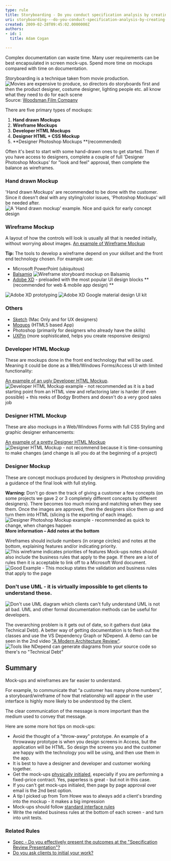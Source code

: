 ```yaml
---
type: rule
title: Storyboarding - Do you conduct specification analysis by creating mock-ups?
uri: storyboarding---do-you-conduct-specification-analysis-by-creating-mock-ups
created: 2009-02-28T09:45:02.0000000Z
authors:
- id: 1
  title: Adam Cogan

---
```


Complex documentation can waste time. Many user requirements can be best encapsulated in screen mock-ups. Spend more time on mockups compared with time on documentation.

 
Storyboarding is a technique taken from movie production.
 ![ Movies are expensive to produce, so directors do storyboards first and then the product designer, costume designer, lighting people etc. all know what they need to do for each scene](movie-storyboard.jpg) 
Source: [Woodsman Film Company](http://www.thewoodsmanfilm.com/importance-storyboarding-filmmaking/)

There are five primary types of mockups:

1. **Hand drawn Mockups**
2. **Wireframe Mockups**
3. **Developer HTML Mockups**
4. **Designer HTML + CSS Mockup**
5. **Designer Photoshop Mockups **(recommended)


Often it's best to start with some hand-drawn ones to get started. Then if you have access to designers, complete a couple of full 'Designer Photoshop Mockups' for "look and feel" approval, then complete the balance as wireframes.

### Hand drawn Mockup

'Hand drawn Mockups' are recommended to be done with the customer. Since it doesn't deal with any styling/color issues, 'Photoshop Mockups' will be needed after.
 ![ A 'Hand drawn mockup' example. Nice and quick for early concept design](Hand-Drawn-Mockup.jpg) 

### Wireframe Mockup


A layout of how the controls will look is usually all that is needed initially, without worrying about images. [An example of Wireframe Mockup](http://www.ssw.com.au/projects/ml_elaw/scenarios/index.html)

**Tip:** The tools to develop a wireframe depend on your skillset and the front end technology chosen. For example use:

- Microsoft PowerPoint (ubiquitous)
- [Balsamiq](http://www.balsamiq.com/) ![ Wireframe storyboard mockup on Balsamiq](c24602_WireframeMockup.jpg) 
- [Adobe XD](http://www.adobe.com/au/products/experience-design.html) - preloaded with the most popular UI design blocks **(recommended for web & mobile app design) **

 ![ Adobe XD prototyping](AdobeXD.jpg) 
 ![ Adobe XD Google material design UI kit](AdobeXDMaterialDesign.png) 
### Others 


- [Sketch](https://www.sketchapp.com/) (Mac Only and for UX designers)
- [Moqups](https://moqups.com/) (HTML5 based App)
- Photoshop (primarily for designers who already have the skills)
- [UXPin](http://uxpin.com/) (more sophisticated, helps you create responsive designs)


### Developer HTML Mockup

These are mockups done in the front end technology that will be used. Meaning it could be done as a Web/Windows Forms/Access UI with limited functionality:

[An example of an ugly Developer HTML Mockup](http://www.ssw.com.au/Projects/AC_Metalcorp/Default.aspx).
 ![ Developer HTML Mockup example - not recommended as it is a bad starting point from an HTML view and refactoring later is harder (if even possible) + this reeks of Bodgy Brothers and doesn't do a very good sales job](1d9b4a_DeveloperHTMLMockup.jpg) 
### Designer HTML Mockup

These are also mockups in a Web/Windows Forms with full CSS Styling and graphic designer enhancements:

[An example of a pretty Designer HTML Mockup](http://www.ssw.com.au/projects/ml_elaw/html/clientpage.html)
 ![ Designer HTML Mockup - not recommend because it is time-consuming to make changes (and change is all you do at the beginning of a project)](11fe40_HTMLMockup.jpg) 
### Designer Mockup

These are concept mockups produced by designers in Photoshop providing a guidance of the final look with full styling.

**Warning:** Don't go down the track of giving a customer a few concepts (on some projects we gave 2 or 3 completely different concepts by different designers). There becomes too much mixing and matching when they see them. Once the images are approved, then the designers slice them up and turn them into HTML (slicing is the exporting of each image).
 ![ Designer Photoshop Mockup example - recommended as quick to change, when changes happen ](1d6c03_PSMockup.jpg) 
**More information – Add notes at the bottom**

Wireframes should include numbers (in orange circles) and notes at the bottom, explaining features and/or indicating priority.
 ![ This wireframe indicates priorities of features ](wireframe-with-notes.jpg) 
Mock-ups notes should also include the business rules that apply to the page. If there are a lot of rules then it is acceptable to link off to a Microsoft Word document.
 ![ Good Example - This mockup states the validation and business rules that apply to the page ](88215b_Mockup_1.jpg) 
### Don't use UML - it is virtually impossible to get clients to understand these.
 ![ Don't use UML diagram which clients can't fully understand](Bad-UML.jpg) 
UML is not all bad. UML and other formal documentation methods can be useful for developers.

The overarching problem is it gets out of date, so it gathers dust (aka Technical Debt).
A better way of getting documentation is to flesh out the classes and use the VS Dependency Graph or NDepend.
A demo can be seen in the 2nd video ["A Modern Architecture Review"](http://channel9.msdn.com/Events/TechEd/Australia/2012?sort=sequential&direction=desc&term=&s=adam%2Bcogan).
 ![ Tools like NDepend can generate diagrams from your source code so there's no "Technical Debt" ](23f19c_ndepend.png) 
## Summary

Mock-ups and wireframes are far easier to understand.

For example, to communicate that “a customer has many phone numbers”, a storyboard/wireframe of how that relationship will appear in the user interface is highly more likely to be understood by the client.

The clear communication of the message is more important than the medium used to convey that message.


Here are some more hot tips on mock-ups:

- Avoid the thought of a "throw-away" prototype. An example of a throwaway prototype is when you design screens in Access, but the application will be HTML. So design the screens you and the customer are happy with the technology you will be using, and then use them in the app.
- It is best to have a designer and developer and customer working together.
- Get the mock-ups [physically initialed](/Pages/AskClientsToInitialYourWork.aspx), especially if you are performing a fixed-price contract. Yes, paperless is great - but not in this case.
- If you can't get mock-ups initialed, then page by page approval over email is the 2nd best option.
- A tip I picked up from Tom Howe was to always add a client's branding into the mockup - it makes a big impression
- Mock-ups should follow [standard interface rules](http://www.ssw.com.au/ssw/Standards/Rules/RulesToBetterInterfaces.aspx)
- Write the related business rules at the bottom of each screen - and turn into unit tests.



### Related Rules

- [Spec - Do you effectively present the outcomes at the "Specification Review Presentation"?](/_layouts/15/FIXUPREDIRECT.ASPX?WebId=3dfc0e07-e23a-4cbb-aac2-e778b71166a2&TermSetId=07da3ddf-0924-4cd2-a6d4-a4809ae20160&TermId=2a0ffac9-689f-481a-a76b-56bd680310a9)
- [Do you ask clients to initial your work?](/_layouts/15/FIXUPREDIRECT.ASPX?WebId=3dfc0e07-e23a-4cbb-aac2-e778b71166a2&TermSetId=07da3ddf-0924-4cd2-a6d4-a4809ae20160&TermId=69588363-1343-4697-8520-a04465e4ac1b)
